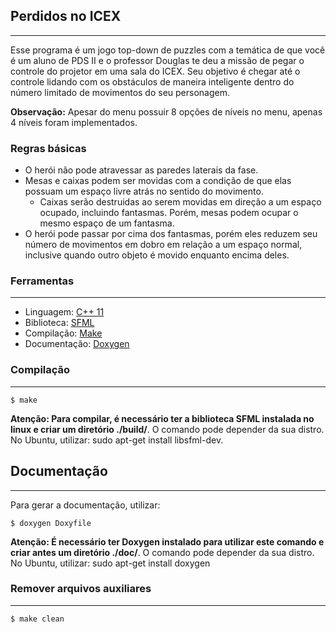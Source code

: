 ## **Perdidos no ICEX**
---
Esse programa é um jogo top-down de puzzles com a temática de que você é um aluno de PDS II e o professor Douglas te deu a missão de pegar o controle do projetor em uma sala do ICEX. Seu objetivo é chegar até o controle lidando com os obstáculos de maneira inteligente dentro do número limitado de movimentos do seu personagem. 

**Observação:** Apesar do menu possuir 8 opções de níveis no menu, apenas 4 níveis foram implementados.

### Regras básicas
* O herói não pode atravessar as paredes laterais da fase.
* Mesas e caixas podem ser movidas com a condição de que elas possuam um espaço livre atrás no sentido do movimento.
  * Caixas serão destruidas ao serem movidas em direção a um espaço ocupado, incluindo fantasmas. Porém, mesas podem ocupar o mesmo espaço de um fantasma.
* O herói pode passar por cima dos fantasmas, porém eles reduzem seu número de movimentos em dobro em relação a um espaço normal, inclusive quando outro objeto é movido enquanto encima deles.

### **Ferramentas** 
---
- Linguagem: [C++ 11](https://cplusplus.com/doc/)
- Biblioteca: [SFML](https://www.sfml-dev.org/)
- Compilação: [Make](https://www.gnu.org/software/make/)
- Documentação: [Doxygen](https://doxygen.nl/)


### **Compilação**
---
    $ make
**Atenção: Para compilar, é necessário ter a biblioteca SFML instalada no linux e criar um diretório ./build/**. O comando pode depender da sua distro. No Ubuntu, utilizar: sudo apt-get install libsfml-dev.

## **Documentação**
---
Para gerar a documentação, utilizar:

    $ doxygen Doxyfile
**Atenção: É necessário ter Doxygen instalado para utilizar este comando e criar antes um diretório ./doc/**. O comando pode depender da sua distro. No Ubuntu, utilizar: sudo apt-get install doxygen

### **Remover arquivos auxiliares**
---
    $ make clean
